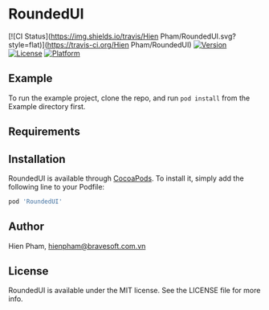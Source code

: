 # RoundedUI

[![CI Status](https://img.shields.io/travis/Hien Pham/RoundedUI.svg?style=flat)](https://travis-ci.org/Hien Pham/RoundedUI)
[![Version](https://img.shields.io/cocoapods/v/RoundedUI.svg?style=flat)](https://cocoapods.org/pods/RoundedUI)
[![License](https://img.shields.io/cocoapods/l/RoundedUI.svg?style=flat)](https://cocoapods.org/pods/RoundedUI)
[![Platform](https://img.shields.io/cocoapods/p/RoundedUI.svg?style=flat)](https://cocoapods.org/pods/RoundedUI)

## Example

To run the example project, clone the repo, and run `pod install` from the Example directory first.

## Requirements

## Installation

RoundedUI is available through [CocoaPods](https://cocoapods.org). To install
it, simply add the following line to your Podfile:

```ruby
pod 'RoundedUI'
```

## Author

Hien Pham, hienpham@bravesoft.com.vn

## License

RoundedUI is available under the MIT license. See the LICENSE file for more info.
